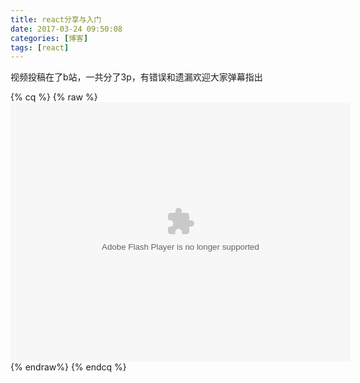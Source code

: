```yaml
---
title: react分享与入门
date: 2017-03-24 09:50:08
categories: [博客]
tags: [react]
---
```

视频投稿在了b站，一共分了3p，有错误和遗漏欢迎大家弹幕指出
<!-- more -->
{% cq %}
{% raw %}
<embed height="415" width="544" quality="high" allowfullscreen="true" type="application/x-shockwave-flash" src="//static.hdslb.com/miniloader.swf" flashvars="aid=9352249&page=1" pluginspage="//www.adobe.com/shockwave/download/download.cgi?P1_Prod_Version=ShockwaveFlash"></embed>
{% endraw%}
{% endcq %}